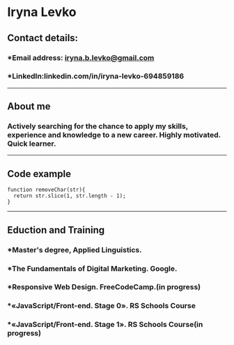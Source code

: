 # **Iryna Levko**
## **Contact details:**
### *Email address: iryna.b.levko@gmail.com
### *LinkedIn:linkedin.com/in/iryna-levko-694859186
----
## **About me**
### Actively searching for the chance to apply my skills, experience and knowledge to a new career. Highly motivated. Quick learner.
----------------
## **Code example**
```
function removeChar(str){
  return str.slice(1, str.length - 1);
}
```
_________________________
## **Eduction and Training**
### *Master's degree, Applied Linguistics.
### *The Fundamentals of Digital Marketing. Google.
### *Responsive Web Design. FreeCodeCamp.(in progress)
### *«JavaScript/Front-end. Stage 0». RS Schools Course
### *«JavaScript/Front-end. Stage 1». RS Schools Course(in progress)
